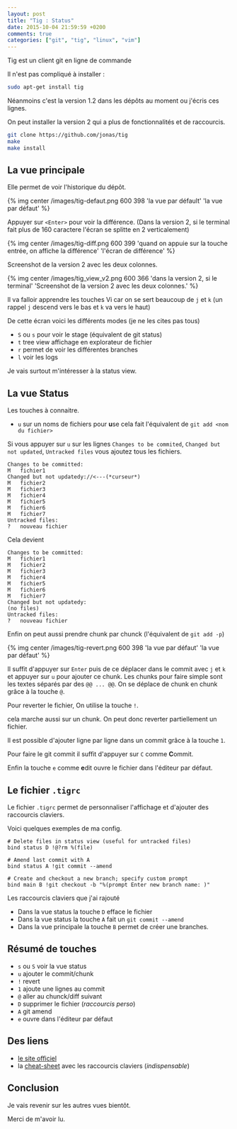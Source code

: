 ```yaml
---
layout: post
title: "Tig : Status"
date: 2015-10-04 21:59:59 +0200
comments: true
categories: ["git", "tig", "linux", "vim"]
---
```


Tig est un client git en ligne de commande

Il n'est pas compliqué à installer : 

``` bash
sudo apt-get install tig
```

Néanmoins c'est la version 1.2 dans les dépôts au moment ou j'écris ces lignes.

On peut installer la version 2 qui a plus de fonctionnalités et de raccourcis.

``` bash
git clone https://github.com/jonas/tig
make
make install
```

## La vue principale
Elle permet de voir l'historique du dépôt.

{% img center /images/tig-defaut.png 600 398 'la vue par défault' 'la vue par défaut' %}


Appuyer sur `<Enter>` pour voir la différence. (Dans la version 2, si le terminal fait plus de 160 caractere l'écran se splitte en 2 verticalement)

{% img center /images/tig-diff.png 600 399 'quand on appuie sur la touche entrée, on affiche la différence' 'l'écran de différence' %}

Screenshot de la version 2 avec les deux colonnes.

{% img center /images/tig_view_v2.png 600 366 'dans la version 2, si le terminal' 'Screenshot de la version 2 avec les deux colonnes.' %}

Il va falloir apprendre les touches Vi car on se sert beaucoup de `j` et `k` (un rappel `j` descend vers le bas et `k` va vers le haut)

De cette écran voici les différents modes (je ne les cites pas tous)

 * `S` ou `s` pour voir le stage (équivalent de git status)
 * `t` tree view affichage en explorateur de fichier
 * `r` permet de voir les différentes branches
 * `l` voir les logs

Je vais surtout m'intéresser à la status view. 

## La vue Status

Les touches à connaitre.

 * `u` sur un noms de fichiers pour **u**se cela fait l'équivalent de `git add <nom du fichier>`

Si vous appuyer sur `u` sur les lignes `Changes to be commited`, `Changed but not updated`, `Untracked files` vous ajoutez tous les fichiers.

```
Changes to be committed:
M   fichier1
Changed but not updatedy://<---(*curseur*) 
M   fichier2
M   fichier3
M   fichier4
M   fichier5
M   fichier6
M   fichier7
Untracked files:
?   nouveau fichier
```

Cela devient 

```
Changes to be committed:
M   fichier1
M   fichier2
M   fichier3
M   fichier4
M   fichier5
M   fichier6
M   fichier7
Changed but not updatedy:
(no files)
Untracked files:
?   nouveau fichier
```

Enfin on peut aussi prendre chunk par chunck (l'équivalent de `git add -p`)

{% img center /images/tig-revert.png 600 398 'la vue par défaut' 'la vue par défaut' %}

Il suffit d'appuyer sur `Enter` puis de ce déplacer dans le commit avec `j` et `k` et appuyer sur `u` pour ajouter ce chunk. Les chunks pour faire simple sont les textes séparés par des `@@ ... @@`. On se déplace de chunk en chunk grâce à la touche `@`.

Pour reverter le fichier, On utilise la touche `!`. 

cela marche aussi sur un chunk. On peut donc reverter partiellement un fichier.

Il est possible d'ajouter ligne par ligne dans un commit grâce à la touche `1`.

Pour faire le git commit il suffit d'appuyer sur `C` comme **C**ommit.

Enfin la touche `e` comme **e**dit ouvre le fichier dans l'éditeur par défaut.

## Le fichier `.tigrc`

Le fichier `.tigrc` permet de personnaliser l'affichage et d'ajouter des raccourcis claviers.

Voici quelques exemples de ma config.

``` 
# Delete files in status view (useful for untracked files)
bind status D !@?rm %(file)

# Amend last commit with A
bind status A !git commit --amend

# Create and checkout a new branch; specify custom prompt
bind main B !git checkout -b "%(prompt Enter new branch name: )"
```
Les raccourcis claviers que j'ai rajouté

 * Dans la vue status la touche `D` efface le fichier
 * Dans la vue status la touche `A` fait un `git commit --amend`
 * Dans la vue principale la touche `B` permet de créer une branches.


## Résumé de touches

 * `s` ou `S` voir la vue status
 * `u` ajouter le commit/chunk
 * `!` revert
 * `1` ajoute une lignes au commit
 * `@` aller au chunck/diff suivant
 * `D` supprimer le fichier (*raccourcis perso*)
 * `A` git amend
 * `e` ouvre dans l'éditeur par défaut

## Des liens

 * [le site officiel](http://jonas.nitro.dk/tig/)
 * la [cheat-sheet](https://github.com/pmiossec/tig-cheat-sheet) avec les raccourcis claviers (*indispensable*)

## Conclusion 

Je vais revenir sur les autres vues bientôt.

Merci de m'avoir lu.

